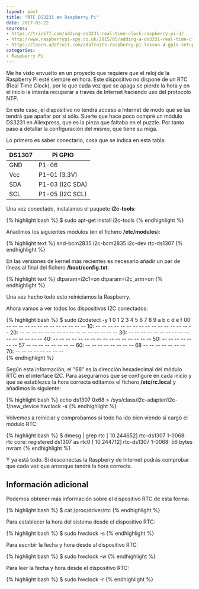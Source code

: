 ```yaml
---
layout: post
title: "RTC DS3231 en Raspberry Pi"
date: 2017-03-22
sources:
- https://trick77.com/adding-ds3231-real-time-clock-raspberry-pi-3/
- http://www.raspberrypi-spy.co.uk/2015/05/adding-a-ds3231-real-time-clock-to-the-raspberry-pi/
- https://learn.adafruit.com/adafruits-raspberry-pi-lesson-4-gpio-setup/configuring-i2c
categories:
- Raspberry Pi
---
```


Me he visto envuelto en un proyecto que requiere que el reloj de la Raspberry Pi esté siempre en hora.
Este dispositivo no dispone de un RTC (Real Time Clock), por lo que cada vez que se apaga
se pierde la hora y en el inicio la intenta recuperar a través de Internet haciendo uso del protocolo NTP.

En este caso, el dispositivo no tendrá acceso a Internet de modo que se las tendrá que apañar por sí sólo.
Suerte que hace poco compré un módulo DS3231 en Aliexpress, que es la pieza que faltaba en el puzzle. Por
tanto paso a detallar la configuración del mismo, que tiene su miga.

Lo primero es saber conectarlo, cosa que se indica en esta tabla:

 | DS1307 | Pi GPIO         |
 | ------ | --------------- |
 | GND    | P1-06           |
 | Vcc    | P1-01 (3.3V)    |
 | SDA    | P1-03 (I2C SDA) |
 | SCL    | P1-05 (I2C SCL) |

Una vez conectado, instalamos el paquete **i2c-tools**:

{% highlight bash %}
$ sudo apt-get install i2c-tools
{% endhighlight %}

Añadimos los siguientes módulos (en el fichero **/etc/modules**):

{% highlight text %}
snd-bcm2835
i2c-bcm2835
i2c-dev
rtc-ds1307
{% endhighlight %}

En las versiones de kernel más recientes es necesario añadir un par de líneas al final del fichero **/boot/config.txt**:

{% highlight text %}
dtparam=i2c1=on
dtparam=i2c_arm=on
{% endhighlight %}

Una vez hecho todo esto reiniciamos la Raspberry.

Ahora vamos a ver todos los dispositivos I2C conectados:

{% highlight bash %}
$ sudo i2cdetect -y 1
     0  1  2  3  4  5  6  7  8  9  a  b  c  d  e  f
00:          -- -- -- -- -- -- -- -- -- -- -- -- -- 
10: -- -- -- -- -- -- -- -- -- -- -- -- -- -- -- -- 
20: -- -- -- -- -- -- -- -- -- -- -- -- -- -- -- -- 
30: -- -- -- -- -- -- -- -- -- -- -- -- -- -- -- -- 
40: -- -- -- -- -- -- -- -- -- -- -- -- -- -- -- -- 
50: -- -- -- -- -- -- -- 57 -- -- -- -- -- -- -- -- 
60: -- -- -- -- -- -- -- -- 68 -- -- -- -- -- -- -- 
70: -- -- -- -- -- -- -- --                         
{% endhighlight %}

Según esta información, el "68" es la dirección hexadecimal del módulo RTC en el interface I2C. Para 
asegurarnos que se configure en cada inicio y que se establezca la hora correcta editamos el fichero
**/etc/rc.local** y añadimos lo siguiente:

{% highlight bash %}
echo ds1307 0x68 > /sys/class/i2c-adapter/i2c-1/new_device
hwclock -s
{% endhighlight %}

Volvemos a reiniciar y comprobamos si todo ha ido bien viendo si cargó el módulo RTC:

{% highlight bash %}
$ dmesg | grep rtc
[   10.244652] rtc-ds1307 1-0068: rtc core: registered ds1307 as rtc0
[   10.244712] rtc-ds1307 1-0068: 56 bytes nvram
{% endhighlight %}

Y ya está todo. Si desconectas la Raspberry de Internet podrás comprobar que cada vez que arranque
tandrá la hora correcta.

## Información adicional

Podemos obtener más información sobre el dispositivo RTC de esta forma:

{% highlight bash %}
$ cat /proc/driver/rtc
{% endhighlight %}

Para establecer la hora del sistema desde el dispositivo RTC:

{% highlight bash %}
$ sudo hwclock -s
{% endhighlight %}

Para escribir la fecha y hora desde al dispositivo RTC:

{% highlight bash %}
$ sudo hwclock -w
{% endhighlight %}

Para leer la fecha y hora desde el dispositivo RTC:

{% highlight bash %}
$ sudo hwclock -r
{% endhighlight %}

